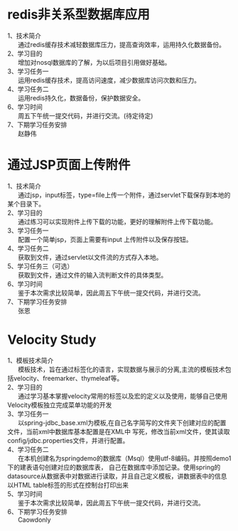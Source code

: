 <h1>redis非关系型数据库应用</h1>
1、技术简介<br>&nbsp;&nbsp;&nbsp;&nbsp;&nbsp;&nbsp;通过redis缓存技术减轻数据库压力，提高查询效率，运用持久化数据备份。<br>
2、学习目的<br>&nbsp;&nbsp;&nbsp;&nbsp;&nbsp;&nbsp;增加对nosql数据库的了解，为以后项目引用做好基础。<br>
3、学习任务一<br>&nbsp;&nbsp;&nbsp;&nbsp;&nbsp;&nbsp;运用redis缓存技术，提高访问速度，减少数据库访问次数和压力。<br>
4、学习任务二<br>&nbsp;&nbsp;&nbsp;&nbsp;&nbsp;&nbsp;运用redis持久化，数据备份，保护数据安全。<br>
6、学习时间<br>&nbsp;&nbsp;&nbsp;&nbsp;&nbsp;&nbsp;周五下午统一提交代码，并进行交流。(待定待定)<br>
7、下期学习任务安排<br>&nbsp;&nbsp;&nbsp;&nbsp;&nbsp;&nbsp;赵静伟

<h1>通过JSP页面上传附件</h1>
1、技术简介<br>
&nbsp;&nbsp;&nbsp;&nbsp;&nbsp;&nbsp;通过jsp，input标签，type=file上传一个附件，通过servlet下载保存到本地的某个目录下。<br>
2、学习目的<br>
&nbsp;&nbsp;&nbsp;&nbsp;&nbsp;&nbsp;通过练习可以实现附件上传下载的功能，更好的理解附件上传下载功能。<br>
3、学习任务一<br>
&nbsp;&nbsp;&nbsp;&nbsp;&nbsp;&nbsp;配置一个简单jsp，页面上需要有input 上传附件以及保存按钮。<br>
4、学习任务二<br>
&nbsp;&nbsp;&nbsp;&nbsp;&nbsp;&nbsp;获取到文件，通过servlet以文件流的方式存入本地。<br>
5、学习任务三（可选）<br>
&nbsp;&nbsp;&nbsp;&nbsp;&nbsp;&nbsp;获取到文件，通过文件的输入流判断文件的具体类型。<br>
6、学习时间<br>
&nbsp;&nbsp;&nbsp;&nbsp;&nbsp;&nbsp;鉴于本次需求比较简单，因此周五下午统一提交代码，并进行交流。<br>
7、下期学习任务安排<br>
&nbsp;&nbsp;&nbsp;&nbsp;&nbsp;&nbsp;张恩




<h1>Velocity Study</h1>
1、模板技术简介<br>
&nbsp;&nbsp;&nbsp;&nbsp;&nbsp;&nbsp;模板技术，旨在通过标签化的语言，实现数据与展示的分离,主流的模板技术包括velocity、freemarker、thymeleaf等。<br>
2、学习目的<br>
&nbsp;&nbsp;&nbsp;&nbsp;&nbsp;&nbsp;通过学习基本掌握velocity常用的标签以及宏的定义以及使用，能够自己使用Velocity模板独立完成菜单功能的开发<br>
3、学习任务一<br>
&nbsp;&nbsp;&nbsp;&nbsp;&nbsp;&nbsp;以spring-jdbc_base.xml为模板,在自己名字简写的文件夹下创建对应的配置文件，当前xml中数据库基本配置是在XML中
写死，修改当前xml文件，使其读取config/jdbc.properties文件，并进行配置。<br>
4、学习任务二<br>
&nbsp;&nbsp;&nbsp;&nbsp;&nbsp;&nbsp;在本机创建名为springdemo的数据库（Msql）使用utf-8编码。并按照demo1下的建表语句创建对应的数据库表，
自己在数据库中添加记录。使用spring的datasource从数据表中对数据进行读取，并且自己定义模板，讲数据表中的信息以HTML table标签的形式在控制台打印出来<br>
5、学习时间<br>
&nbsp;&nbsp;&nbsp;&nbsp;&nbsp;&nbsp;鉴于本次需求比较简单，因此周五下午统一提交代码，并进行交流。<br>
6、下期学习任务安排<br>
&nbsp;&nbsp;&nbsp;&nbsp;&nbsp;&nbsp;Caowdonly
